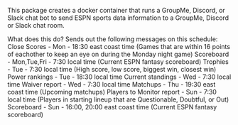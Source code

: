 This package creates a docker container that runs a GroupMe, Discord, or Slack chat bot to send ESPN sports data information to a GroupMe, Discord or Slack chat room.

What does this do?
Sends out the following messages on this schedule:
Close Scores - Mon - 18:30 east coast time (Games that are within 16 points of eachother to keep an eye on during the Monday night game)
Scoreboard - Mon,Tue,Fri - 7:30 local time (Current ESPN fantasy scoreboard)
Trophies - Tue - 7:30 local time (High score, low score, biggest win, closest win)
Power rankings - Tue - 18:30 local time
Current standings - Wed - 7:30 local time
Waiver report - Wed - 7:30 local time
Matchups - Thu - 19:30 east coast time (Upcoming matchups)
Players to Monitor report - Sun - 7:30 local time (Players in starting lineup that are Questionable, Doubtful, or Out)
Scoreboard - Sun - 16:00, 20:00 east coast time (Current ESPN fantasy scoreboard)
